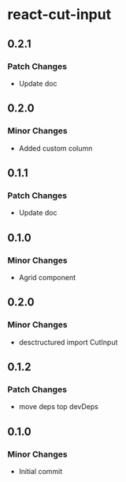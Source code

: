 # react-cut-input

## 0.2.1

### Patch Changes

- Update doc

## 0.2.0

### Minor Changes

- Added custom column

## 0.1.1

### Patch Changes

- Update doc

## 0.1.0

### Minor Changes

- Agrid component

## 0.2.0

### Minor Changes

- desctructured import CutInput

## 0.1.2

### Patch Changes

- move deps top devDeps

## 0.1.0

### Minor Changes

- Initial commit
